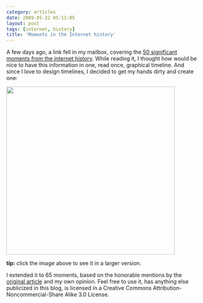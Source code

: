 ```yaml
---
category: articles
date: 2009-05-22 05:11:05
layout: post
tags: [internet, history]
title: 'Moments in the Internet history'
---
```


<p>A few days ago, a link fell in my mailbox, covering the <a href="http://www.builderau.com.au/program/web/soa/50-significant-moments-from-internet-history/0,339024632,339292301,00.htm">50 significant moments from the internet history</a>. While reading it, I thought how would be nice to have this information in one, read once, graphical timeline. And since I love to design timelines, I decided to get my hands dirty and create one:</p>

<a href="https://joaobordalo.com/images/static/blog/topInternetHistory.png"><img width="440" src="https://joaobordalo.com/images/static/blog/topInternetHistory.png"></a>

<p><strong>tip:</strong> click the image above to see it in a larger version.</p>

<p>I extended it to 65 moments, based on the honorable mentions by the <a href="http://www.builderau.com.au/program/web/soa/50-significant-moments-from-internet-history/0,339024632,339292301,00.htm">original article</a> and my own opinion. Feel free to use it, has anything else publicized in this blog, is licensed in a Creative Commons Attribution-Noncommercial-Share Alike 3.0 License.</p>
